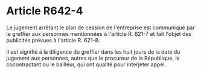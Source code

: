 # Article R642-4

Le jugement arrêtant le plan de cession de l'entreprise est communiqué par le greffier aux personnes mentionnées à l'article R. 621-7 et fait l'objet des publicités prévues à l'article R. 621-8.

Il est signifié à la diligence du greffier dans les huit jours de la date du jugement aux personnes, autres que le procureur de la République, le cocontractant ou le bailleur, qui ont qualité pour interjeter appel.
